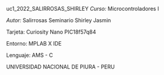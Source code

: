 
uc1_2022_SALIRROSAS_SHIRLEY
*Curso:* Microcontroladores I

*Autor:*  Salirrosas Seminario Shirley Jasmin

 Tarjeta: Curiosity Nano PIC18f57q84

Entorno: MPLAB X IDE

Lenguaje: AMS - C

UNIVERSIDAD NACIONAL DE PIURA - PERU 

